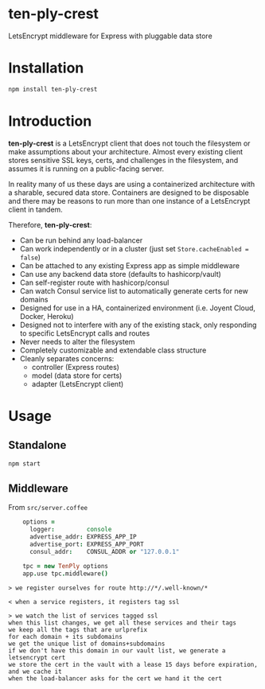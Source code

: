 # ten-ply-crest

LetsEncrypt middleware for Express with pluggable data store

# Installation
```sh
npm install ten-ply-crest
```

# Introduction

**ten-ply-crest** is a LetsEncrypt client that does not touch the filesystem or make assumptions about your architecture.  Almost every existing client stores sensitive SSL keys, certs, and challenges in the filesystem, and assumes it is running on a public-facing server.

In reality many of us these days are using a containerized architecture with a sharable, secured data store.  Containers are designed to be disposable and there may be reasons to run more than one instance of a LetsEncrypt client in tandem.

Therefore, **ten-ply-crest**:
  * Can be run behind any load-balancer
  * Can work independently or in a cluster (just set `Store.cacheEnabled = false`)
  * Can be attached to any existing Express app as simple middleware
  * Can use any backend data store (defaults to hashicorp/vault)
  * Can self-register route with hashicorp/consul
  * Can watch Consul service list to automatically generate certs for new domains
  * Designed for use in a HA, containerized environment (i.e. Joyent Cloud, Docker, Heroku)
  * Designed not to interfere with any of the existing stack, only responding to specific LetsEncrypt calls and routes
  * Never needs to alter the filesystem
  * Completely customizable and extendable class structure
  * Cleanly separates concerns:
    - controller (Express routes)
    - model (data store for certs)
    - adapter (LetsEncrypt client)

# Usage

## Standalone

```sh
npm start
```

## Middleware

From `src/server.coffee`
```coffee
    options =
      logger:         console
      advertise_addr: EXPRESS_APP_IP
      advertise_port: EXPRESS_APP_PORT
      consul_addr:    CONSUL_ADDR or "127.0.0.1"

    tpc = new TenPly options
    app.use tpc.middleware()

```

```
> we register ourselves for route http://*/.well-known/*

< when a service registers, it registers tag ssl

> we watch the list of services tagged ssl
when this list changes, we get all these services and their tags
we keep all the tags that are urlprefix
for each domain + its subdomains
we get the unique list of domains+subdomains
if we don't have this domain in our vault list, we generate a letsencrypt cert
we store the cert in the vault with a lease 15 days before expiration, and we cache it
when the load-balancer asks for the cert we hand it the cert
```
